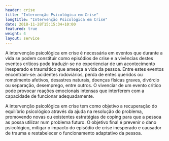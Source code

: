 ```yaml
---
header: crise
title: "Intervenção Psicológica em Crise"
longtitle: "Intervenção Psicológica em Crise"
date: 2018-11-28T15:15:34+10:00
featured: true
weight: 4
layout: service
---
```


A intervenção psicológica em crise é necessária em eventos que durante a vida se podem constituir como episódios de crise e a vivências destes eventos críticos pode traduzir-se no experienciar de um acontecimento inesperado e traumático que ameaça a vida da pessoa. Entre estes eventos encontram-se: acidentes rodoviários, perda de entes queridos ou rompimento afetivos, desastres naturais, doenças físicas graves, divórcio ou separação, desemprego, entre outros. O vivenciar de um evento critico pode provocar reações emocionais intensas que interferem com a capacidade de funcionar adequadamente.

A intervenção psicológica em crise tem como objetivo a recuperação do equilíbrio psicológico através da ajuda na resolução do problema, promovendo novas ou existentes estratégias de coping para que a pessoa as possa utilizar num problema futuro. O objetivo final é prevenir o dano psicológico, mitigar o impacto do episódio de crise inesperado e causador de trauma e restabelecer o funcionamento adaptativo da pessoa.